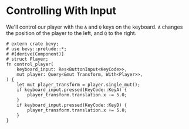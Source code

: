 # Controlling With Input

We'll control our player with the `A` and `Q` keys on the keyboard. `A` changes the position of the player to the left, and `Q` to the right.

```rust,no_run
# extern crate bevy;
# use bevy::prelude::*;
# #[derive(Component)]
# struct Player;
fn control_player(
    keyboard_input: Res<ButtonInput<KeyCode>>,
    mut player: Query<&mut Transform, With<Player>>,
) {
    let mut player_transform = player.single_mut();
    if keyboard_input.pressed(KeyCode::KeyA) {
        player_transform.translation.x -= 5.0;
    }
    if keyboard_input.pressed(KeyCode::KeyD) {
        player_transform.translation.x += 5.0;
    }
}
```

